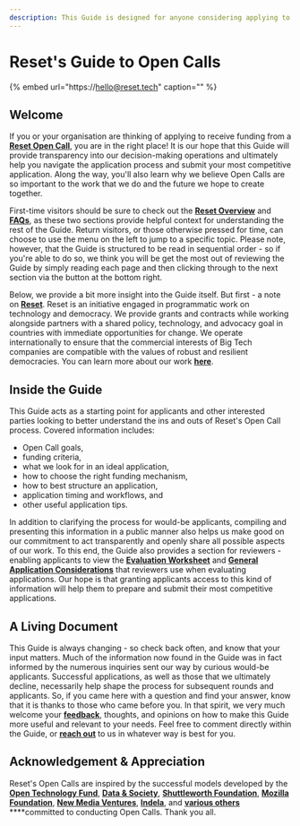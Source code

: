 ```yaml
---
description: This Guide is designed for anyone considering applying to a Reset Open Call.
---
```


# Reset's Guide to Open Calls

{% embed url="https://hello@reset.tech" caption="" %}

## Welcome

If you or your organisation are thinking of applying to receive funding from a [**Reset Open Call**](https://www.reset.tech/open-calls/), you are in the right place! It is our hope that this Guide will provide transparency into our decision-making operations and ultimately help you navigate the application process and submit your most competitive application. Along the way, you'll also learn why we believe Open Calls are so important to the work that we do and the future we hope to create together.

First-time visitors should be sure to check out the [**Reset Overview**](https://guide.reset.tech/introduction) and [**FAQs**](https://guide.reset.tech/for-applicants/faq), as these two sections provide helpful context for understanding the rest of the Guide. Return visitors, or those otherwise pressed for time, can choose to use the menu on the left to jump to a specific topic. Please note, however, that the Guide is structured to be read in sequential order - so if you're able to do so, we think you will be get the most out of reviewing the Guide by simply reading each page and then clicking through to the next section via the button at the bottom right.

Below, we provide a bit more insight into the Guide itself. But first - a note on [**Reset**](https://www.reset.tech/). Reset is an initiative engaged in programmatic work on technology and democracy. We provide grants and contracts while working alongside partners with a shared policy, technology, and advocacy goal in countries with immediate opportunities for change. We operate internationally to ensure that the commercial interests of Big Tech companies are compatible with the values of robust and resilient democracies. You can learn more about our work [**here**](https://www.reset.tech/work/).

## Inside the Guide

This Guide acts as a starting point for applicants and other interested parties looking to better understand the ins and outs of Reset's Open Call process. Covered information includes:

* Open Call goals, 
* funding criteria, 
* what we look for in an ideal application, 
* how to choose the right funding mechanism, 
* how to best structure an application, 
* application timing and workflows, and 
* other useful application tips. 

In addition to clarifying the process for would-be applicants, compiling and presenting this information in a public manner also helps us make good on our commitment to act transparently and openly share all possible aspects of our work. To this end, the Guide also provides a section for reviewers - enabling applicants to view the [**Evaluation Worksheet**](https://guide.reset.tech/for-reviewers/evaluation-worksheet) and [**General Application Considerations**](https://guide.reset.tech/for-reviewers/general-application-considerations) that reviewers use when evaluating applications. Our hope is that granting applicants access to this kind of information will help them to prepare and submit their most competitive applications.

## A Living Document

This Guide is always changing - so check back often, and know that your input matters. Much of the information now found in the Guide was in fact informed by the numerous inquiries sent our way by curious would-be applicants. Successful applications, as well as those that we ultimately decline, necessarily help shape the process for subsequent rounds and applicants. So, if you came here with a question and find your answer, know that it is thanks to those who came before you. In that spirit, we very much welcome your [**feedback**](https://guide.reset.tech/give-us-feedback), thoughts, and opinions on how to make this Guide more useful and relevant to your needs. Feel free to comment directly within the Guide, or [**reach out**](https://guide.reset.tech/give-us-feedback) to us in whatever way is best for you.

## Acknowledgement & Appreciation

Reset's Open Calls are inspired by the successful models developed by the [**Open Technology Fund**](https://www.opentech.fund/), [**Data & Society**](https://datasociety.net/initiatives/fellows-program/), [**Shuttleworth Foundation**](https://www.shuttleworthfoundation.org/), [**Mozilla Foundation**](https://foundation.mozilla.org/en/fellowships/), [**New Media Ventures**](https://www.newmediaventures.org/), [**Indela**](https://indela.fund), and [**various others**](https://guide.opentech.fund/appendix-iv-alternative-sources-of-support) ****committed to conducting Open Calls. Thank you all.

